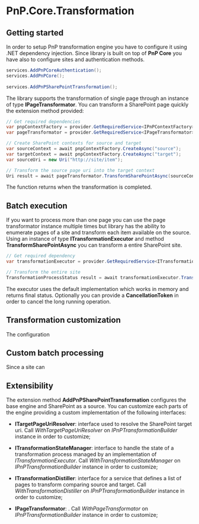 # PnP.Core.Transformation


## Getting started
In order to setup PnP transformation engine you have to configure it using .NET dependency injection. Since library is built on top of **PnP Core** you have also to configure sites and authentication methods.
```c#
services.AddPnPCoreAuthentication();
services.AddPnPCore();
            
services.AddPnPSharePointTransformation();
```
The library supports the transformation of single page through an instance of type **IPageTransformator**. You can transform a SharePoint page quickly the extension method provided:
```c#
// Get required dependencies
var pnpContextFactory = provider.GetRequiredService<IPnPContextFactory>();
var pageTransformator = provider.GetRequiredService<IPageTransformator>();

// Create SharePoint contexts for source and target
var sourceContext = await pnpContextFactory.CreateAsync("source");
var targetContext = await pnpContextFactory.CreateAsync("target");
var sourceUri = new Uri("http://site/item");

// Transform the source page uri into the target context
Uri result = await pageTransformator.TransformSharePointAsync(sourceContext, targetContext, sourceUri);
```
The function returns when the transformation is completed.
## Batch execution
If you want to process more than one page you can use the page transformator instance multiple times but library has the ability to enumerate pages of a site and transform each item available on the source.
Using an instance of type **ITransformationExecutor** and method **TransformSharePointAsync** you can transform a entire SharePoint site.
```c#
// Get required dependency
var transformationExecutor = provider.GetRequiredService<ITransformationExecutor>();

// Transform the entire site
TransformationProcessStatus result = await transformationExecutor.TransformSharePointAsync(sourceContext, targetContext);
```
The executor uses the default implementation which works in memory and returns final status. Optionally you can provide a **CancellationToken** in order to cancel the long running operation.

## Transformation customization
The configuration

## Custom batch processing
Since a site can

## Extensibility
The extension method **AddPnPSharePointTransformation**  configures the base engine and SharePoint as a source. You can customize each parts of the engine providing a custom implementation of the following interfaces:
- **ITargetPageUriResolver**: interface used to resolve the SharePoint target uri. Call *WithTargetPageUriResolver* on *IPnPTransformationBuilder* instance in order to customize;

- **ITransformationStateManager**: interface to handle the state of a transformation process managed by an implementation of *ITransformationExecutor*. Call *WithTransformationStateManager* on *IPnPTransformationBuilder* instance in order to customize;

- **ITransformationDistiller**: interface for a service that defines a list of pages to transform comparing source and target. Call *WithTransformationDistiller* on *IPnPTransformationBuilder* instance in order to customize;

- **IPageTransformator**: . Call *WithPageTransformator* on *IPnPTransformationBuilder* instance in order to customize;